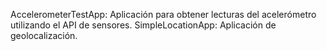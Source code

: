 AccelerometerTestApp: Aplicación para obtener lecturas del acelerómetro utilizando el API de sensores.
SimpleLocationApp: Aplicación de geolocalización.
